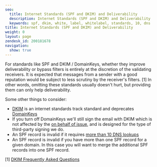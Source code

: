 ```yaml
---
seo:
  title: Internet Standards (SPF and DKIM) and Deliverability
  description: Internet Standards (SPF and DKIM) and Deliverability
  keywords: spf, dkim, white, label, whitelabel, standards, 10, dns
title: Internet Standards (SPF and DKIM) and Deliverability
weight: 0
layout: page
zendesk_id: 200181678
navigation:
  show: true
---
```


For standards like SPF and DKIM / DomainKeys, whether they improve deliverability or bypass filters is entirely at the discretion of the validating receivers. It is expected that messages from a sender with a good reputation would be subject to less scrutiny by the receiver's filters. [1] In other words, omitting these standards usually doesn't hurt, but providing them can only help deliverability. 

Some other things to consider:

- [DKIM](http://tools.ietf.org/html/rfc4871) is an internet standards track standard and deprecates  [DomainKeys](http://tools.ietf.org/html/rfc4870)
- If you turn off DomainKeys we'll still sign the email with DKIM which is not affected by the [on behalf of issue]({{root_url}}/Classroom/Troubleshooting/Authentication/my_emails_are_displaying_as_on_behalf_of_or_via_in_some_mail_clients.html), and is designed for the type of third-party signing we do.
- An SPF record is invalid if it requires [more than 10 DNS lookups]({{root_url}}/Classroom/Deliver/Sender_Authentication/spf_dont_exceed_ten_dns_lookups.html)
- An SPF record is invalid if you have more than one SPF record for a given domain. In this case you will want to merge the additional SPF records into one SPF record.

[1] [DKIM Frequently Asked Questions](http://www.dkim.org/info/dkim-faq.html)
